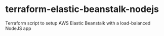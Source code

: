 # terraform-elastic-beanstalk-nodejs
Terraform script to setup AWS Elastic Beanstalk with a load-balanced NodeJS app
